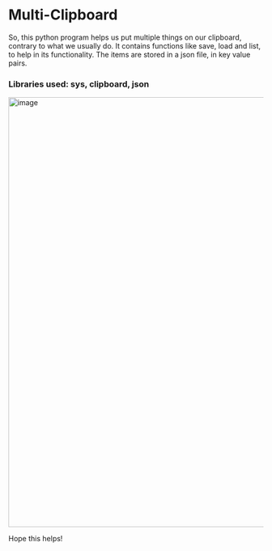 # Multi-Clipboard 
So, this python program helps us put multiple things on our clipboard, contrary to what we usually do. It contains functions like save, load and list, to help in its functionality. The items are stored in a json file, in key value pairs. 
### Libraries used: sys, clipboard, json
<img width="850" alt="image" src="https://github.com/singh-shalini/Multi-Clipboard/assets/83388070/16d137f1-9fd0-498a-a4a3-ac29931ede00">

Hope this helps!
